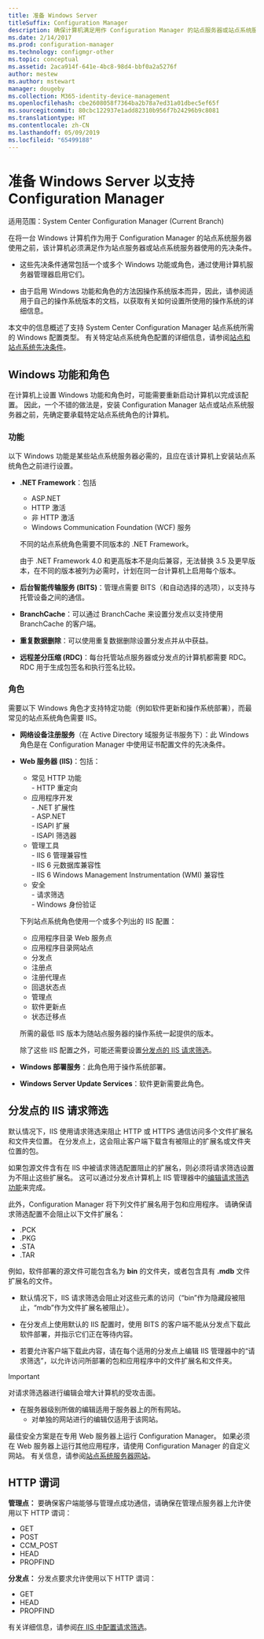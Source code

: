 ```yaml
---
title: 准备 Windows Server
titleSuffix: Configuration Manager
description: 确保计算机满足用作 Configuration Manager 的站点服务器或站点系统服务器的先决条件。
ms.date: 2/14/2017
ms.prod: configuration-manager
ms.technology: configmgr-other
ms.topic: conceptual
ms.assetid: 2aca914f-641e-4bc8-98d4-bbf0a2a5276f
author: mestew
ms.author: mstewart
manager: dougeby
ms.collection: M365-identity-device-management
ms.openlocfilehash: cbe2608058f7364ba2b78a7ed31a01dbec5ef65f
ms.sourcegitcommit: 80cbc122937e1add82310b956f7b24296b9c8081
ms.translationtype: HT
ms.contentlocale: zh-CN
ms.lasthandoff: 05/09/2019
ms.locfileid: "65499188"
---
```

# <a name="prepare-windows-servers-to-support-configuration-manager"></a>准备 Windows Server 以支持 Configuration Manager

适用范围：System Center Configuration Manager (Current Branch)

在将一台 Windows 计算机作为用于 Configuration Manager 的站点系统服务器使用之前，该计算机必须满足作为站点服务器或站点系统服务器使用的先决条件。  

- 这些先决条件通常包括一个或多个 Windows 功能或角色，通过使用计算机服务器管理器启用它们。  

- 由于启用 Windows 功能和角色的方法因操作系统版本而异，因此，请参阅适用于自己的操作系统版本的文档，以获取有关如何设置所使用的操作系统的详细信息。  

本文中的信息概述了支持 System Center Configuration Manager 站点系统所需的 Windows 配置类型。 有关特定站点系统角色配置的详细信息，请参阅[站点和站点系统先决条件](/sccm/core/plan-design/configs/site-and-site-system-prerequisites)。

##  <a name="BKMK_WinFeatures"></a>Windows 功能和角色  
在计算机上设置 Windows 功能和角色时，可能需要重新启动计算机以完成该配置。 因此，一个不错的做法是，安装 Configuration Manager 站点或站点系统服务器之前，先确定要承载特定站点系统角色的计算机。

### <a name="features"></a>功能  
以下 Windows 功能是某些站点系统服务器必需的，且应在该计算机上安装站点系统角色之前进行设置。  

- **.NET Framework**：包括  

    - ASP.NET  
    - HTTP 激活  
    - 非 HTTP 激活  
    - Windows Communication Foundation (WCF) 服务  

    不同的站点系统角色需要不同版本的 .NET Framework。  

    由于 .NET Framework 4.0 和更高版本不是向后兼容，无法替换 3.5 及更早版本，在不同的版本被列为必需时，计划在同一台计算机上启用每个版本。  

- **后台智能传输服务 (BITS)**：管理点需要 BITS（和自动选择的选项），以支持与托管设备之间的通信。  

- **BranchCache**：可以通过 BranchCache 来设置分发点以支持使用 BranchCache 的客户端。  

- **重复数据删除**：可以使用重复数据删除设置分发点并从中获益。  

- **远程差分压缩 (RDC)**：每台托管站点服务器或分发点的计算机都需要 RDC。RDC 用于生成包签名和执行签名比较。  

### <a name="roles"></a>角色  
需要以下 Windows 角色才支持特定功能（例如软件更新和操作系统部署），而最常见的站点系统角色需要 IIS。  

- **网络设备注册服务**（在 Active Directory 域服务证书服务下）：此 Windows 角色是在 Configuration Manager 中使用证书配置文件的先决条件。  

- **Web 服务器 (IIS)**：包括：  
    - 常见 HTTP 功能  
          - HTTP 重定向  
    - 应用程序开发  
          - .NET 扩展性  
          - ASP.NET  
          - ISAPI 扩展  
          - ISAPI 筛选器  
    - 管理工具  
          - IIS 6 管理兼容性  
          - IIS 6 元数据库兼容性  
          - IIS 6 Windows Management Instrumentation (WMI) 兼容性  
    - 安全  
          - 请求筛选  
          - Windows 身份验证  

  下列站点系统角色使用一个或多个列出的 IIS 配置：  
  - 应用程序目录 Web 服务点  
  - 应用程序目录网站点  
  - 分发点  
  - 注册点  
  - 注册代理点  
  - 回退状态点  
  - 管理点  
  - 软件更新点  
  - 状态迁移点     

  所需的最低 IIS 版本为随站点服务器的操作系统一起提供的版本。  

  除了这些 IIS 配置之外，可能还需要设置[分发点的 IIS 请求筛选](#BKMK_IISFiltering)。  

- **Windows 部署服务**：此角色用于操作系统部署。  

- **Windows Server Update Services**：软件更新需要此角色。  


##  <a name="BKMK_IISFiltering"></a> 分发点的 IIS 请求筛选  
默认情况下，IIS 使用请求筛选来阻止 HTTP 或 HTTPS 通信访问多个文件扩展名和文件夹位置。 在分发点上，这会阻止客户端下载含有被阻止的扩展名或文件夹位置的包。  

如果包源文件含有在 IIS 中被请求筛选配置阻止的扩展名，则必须将请求筛选设置为不阻止这些扩展名。 这可以通过分发点计算机上 IIS 管理器中的[编辑请求筛选功能](https://technet.microsoft.com/library/hh831621.aspx)来完成。  

此外，Configuration Manager 将下列文件扩展名用于包和应用程序。 请确保请求筛选配置不会阻止以下文件扩展名：  

- .PCK  
- .PKG  
- .STA  
- .TAR  

例如，软件部署的源文件可能包含名为 **bin** 的文件夹，或者包含具有 **.mdb** 文件扩展名的文件。  

- 默认情况下，IIS 请求筛选会阻止对这些元素的访问（“bin”作为隐藏段被阻止，“mdb”作为文件扩展名被阻止）。  

- 在分发点上使用默认的 IIS 配置时，使用 BITS 的客户端不能从分发点下载此软件部署，并指示它们正在等待内容。  

- 若要允许客户端下载此内容，请在每个适用的分发点上编辑 IIS 管理器中的“请求筛选”，以允许访问所部署的包和应用程序中的文件扩展名和文件夹。  

> [!IMPORTANT]  
> 对请求筛选器进行编辑会增大计算机的受攻击面。  
> 
> - 在服务器级别所做的编辑适用于服务器上的所有网站。   
>     - 对单独的网站进行的编辑仅适用于该网站。  
> 
> 最佳安全方案是在专用 Web 服务器上运行 Configuration Manager。 如果必须在 Web 服务器上运行其他应用程序，请使用 Configuration Manager 的自定义网站。 有关信息，请参阅[站点系统服务器网站](/sccm/core/plan-design/network/websites-for-site-system-servers)。  

## <a name="http-verbs"></a>HTTP 谓词
**管理点：** 要确保客户端能够与管理点成功通信，请确保在管理点服务器上允许使用以下 HTTP 谓词：  
- GET
- POST
- CCM_POST
- HEAD
- PROPFIND

**分发点：** 分发点要求允许使用以下 HTTP 谓词：
- GET
- HEAD
- PROPFIND

有关详细信息，请参阅[在 IIS 中配置请求筛选](https://technet.microsoft.com/library/hh831621.aspx#Verbs)。 
